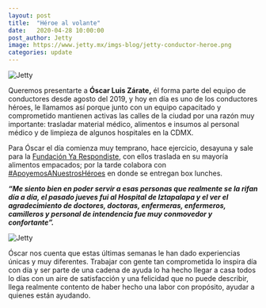 ```yaml
---
layout: post
title:  "Héroe al volante"
date:   2020-04-28 10:00:00
post_author: Jetty
image: https://www.jetty.mx/imgs-blog/jetty-conductor-heroe.png
categories: update
---
```

![Jetty]({{site.baseurl}}/imgs-blog/jetty-conductor-heroe.png)


Queremos presentarte a <b>Óscar Luis Zárate,</b> él forma parte del equipo de conductores desde agosto del 2019, y hoy en día es uno de los conductores héroes, le llamamos así porque junto con un equipo capacitado y comprometido mantienen activas las calles de la ciudad por una razón muy importante: trasladar material médico, alimentos e insumos al personal médico y de limpieza de algunos hospitales en la CDMX.

Para Óscar el día comienza muy temprano, hace ejercicio, desayuna y sale para la [Fundación Ya Respondiste][fundacion], con ellos traslada en su mayoría alimentos empacados; por la tarde colabora con [#ApoyemosANuestrosHéroes][heroes] en donde se entregan box lunches.

<b><i>“Me siento bien en poder servir a esas personas que realmente se la rifan día a día, el pasado jueves fui al Hospital de Iztapalapa y el ver el agradecimiento de doctores, doctoras, enfermeras, enfermeros, camilleros y personal de intendencia fue muy conmovedor y confortante”.</i></b>

![Jetty]({{site.baseurl}}/imgs-blog/condutores-covid19.png)

Óscar nos cuenta que estas últimas semanas le han dado experiencias únicas y muy diferentes. Trabajar con gente tan comprometida lo inspira día con día y ser parte de una cadena de ayuda lo ha hecho llegar a casa todos lo días con un aire de satisfacción y una felicidad que no puede describir, llega realmente contento de haber hecho una labor con propósito, ayudar a quienes están ayudando.

[fundacion]: https://yarespondiste2020.wixsite.com/misitio
[heroes]: https://www.apoyemosanuestrosheroes.com